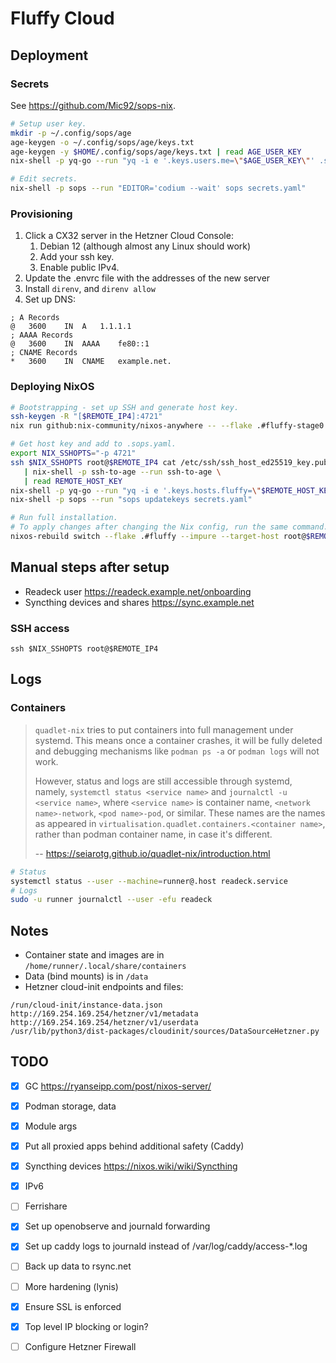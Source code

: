 # Fluffy Cloud

## Deployment

### Secrets

See https://github.com/Mic92/sops-nix.

```bash
# Setup user key.
mkdir -p ~/.config/sops/age
age-keygen -o ~/.config/sops/age/keys.txt
age-keygen -y $HOME/.config/sops/age/keys.txt | read AGE_USER_KEY
nix-shell -p yq-go --run "yq -i e '.keys.users.me=\"$AGE_USER_KEY\"' .sops.yaml"

# Edit secrets.
nix-shell -p sops --run "EDITOR='codium --wait' sops secrets.yaml"
```

### Provisioning

1. Click a CX32 server in the Hetzner Cloud Console:
   1. Debian 12 (although almost any Linux should work)
   2. Add your ssh key.
   3. Enable public IPv4.
3. Update the .envrc file with the addresses of the new server
4. Install `direnv`, and `direnv allow`
5. Set up DNS:

```
; A Records
@	3600	IN	A	1.1.1.1
; AAAA Records
@	3600	IN	AAAA	fe80::1
; CNAME Records
*	3600	IN	CNAME	example.net.
```

### Deploying NixOS

```bash
# Bootstrapping - set up SSH and generate host key.
ssh-keygen -R "[$REMOTE_IP4]:4721"
nix run github:nix-community/nixos-anywhere -- --flake .#fluffy-stage0 --target-host root@$REMOTE_IP4

# Get host key and add to .sops.yaml.
export NIX_SSHOPTS="-p 4721"
ssh $NIX_SSHOPTS root@$REMOTE_IP4 cat /etc/ssh/ssh_host_ed25519_key.pub \
   | nix-shell -p ssh-to-age --run ssh-to-age \
   | read REMOTE_HOST_KEY
nix-shell -p yq-go --run "yq -i e '.keys.hosts.fluffy=\"$REMOTE_HOST_KEY\"' .sops.yaml"
nix-shell -p sops --run "sops updatekeys secrets.yaml"

# Run full installation.
# To apply changes after changing the Nix config, run the same command.
nixos-rebuild switch --flake .#fluffy --impure --target-host root@$REMOTE_IP4
```

## Manual steps after setup

- Readeck user https://readeck.example.net/onboarding
- Syncthing devices and shares https://sync.example.net

### SSH access

```
ssh $NIX_SSHOPTS root@$REMOTE_IP4
```

## Logs

### Containers

> `quadlet-nix` tries to put containers into full management under systemd. This means once a container crashes, it will be fully deleted and debugging mechanisms like `podman ps -a` or `podman logs` will not work.
>
> However, status and logs are still accessible through systemd, namely, `systemctl status <service name>` and `journalctl -u <service name>`, where `<service name>` is container name, `<network name>-network`, `<pod name>-pod`, or similar. These names are the names as appeared in `virtualisation.quadlet.containers.<container name>`, rather than podman container name, in case it's different.
>
> -- https://seiarotg.github.io/quadlet-nix/introduction.html

```bash
# Status
systemctl status --user --machine=runner@.host readeck.service
# Logs
sudo -u runner journalctl --user -efu readeck
```

## Notes

- Container state and images are in `/home/runner/.local/share/containers`
- Data (bind mounts) is in `/data`
- Hetzner cloud-init endpoints and files:

```
/run/cloud-init/instance-data.json
http://169.254.169.254/hetzner/v1/metadata
http://169.254.169.254/hetzner/v1/userdata
/usr/lib/python3/dist-packages/cloudinit/sources/DataSourceHetzner.py
```

## TODO

- [x] GC https://ryanseipp.com/post/nixos-server/
- [x] Podman storage, data
- [x] Module args
- [x] Put all proxied apps behind additional safety (Caddy)
- [x] Syncthing devices https://nixos.wiki/wiki/Syncthing
- [x] IPv6
- [ ] Ferrishare
- [x] Set up openobserve and journald forwarding
- [x] Set up caddy logs to journald instead of /var/log/caddy/access-*.log
- [ ] Back up data to rsync.net
- [ ] More hardening (lynis)
- [x] Ensure SSL is enforced
- [x] Top level IP blocking or login?
- [ ] Configure Hetzner Firewall

